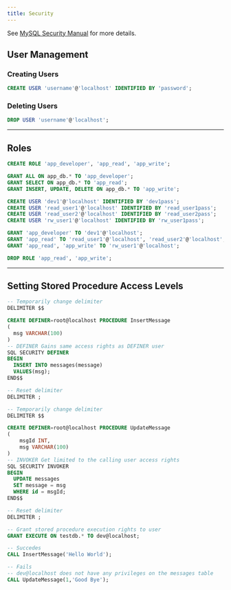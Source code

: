 ```yaml
---
title: Security
---
```


See [MySQL Security Manual](https://dev.mysql.com/doc/refman/8.0/en/security.html) for more details.

## User Management

### Creating Users

```sql
CREATE USER 'username'@'localhost' IDENTIFIED BY 'password';
```

### Deleting Users

```sql
DROP USER 'username'@'localhost';
```

---

## Roles

```sql
CREATE ROLE 'app_developer', 'app_read', 'app_write';
```

```sql
GRANT ALL ON app_db.* TO 'app_developer';
GRANT SELECT ON app_db.* TO 'app_read';
GRANT INSERT, UPDATE, DELETE ON app_db.* TO 'app_write';
```

```sql
CREATE USER 'dev1'@'localhost' IDENTIFIED BY 'dev1pass';
CREATE USER 'read_user1'@'localhost' IDENTIFIED BY 'read_user1pass';
CREATE USER 'read_user2'@'localhost' IDENTIFIED BY 'read_user2pass';
CREATE USER 'rw_user1'@'localhost' IDENTIFIED BY 'rw_user1pass';
```

```sql
GRANT 'app_developer' TO 'dev1'@'localhost';
GRANT 'app_read' TO 'read_user1'@'localhost', 'read_user2'@'localhost';
GRANT 'app_read', 'app_write' TO 'rw_user1'@'localhost';
```

```sql
DROP ROLE 'app_read', 'app_write';
```

---

## Setting Stored Procedure Access Levels

```sql
-- Temporarily change delimiter
DELIMITER $$

CREATE DEFINER=root@localhost PROCEDURE InsertMessage
(
  msg VARCHAR(100)
)
-- DEFINER Gains same access rights as DEFINER user
SQL SECURITY DEFINER
BEGIN
  INSERT INTO messages(message)
  VALUES(msg);
END$$

-- Reset delimiter
DELIMITER ;
```

```sql
-- Temporarily change delimiter
DELIMITER $$

CREATE DEFINER=root@localhost PROCEDURE UpdateMessage
(
    msgId INT,
    msg VARCHAR(100)
)
-- INVOKER Get limited to the calling user access rights
SQL SECURITY INVOKER
BEGIN
  UPDATE messages
  SET message = msg
  WHERE id = msgId;
END$$

-- Reset delimiter
DELIMITER ;
```

```sql
-- Grant stored procedure execution rights to user
GRANT EXECUTE ON testdb.* TO dev@localhost;
```

```sql
-- Succedes
CALL InsertMessage('Hello World');
```

```sql
-- Fails
-- dev@localhost does not have any privileges on the messages table
CALL UpdateMessage(1,'Good Bye');
```
